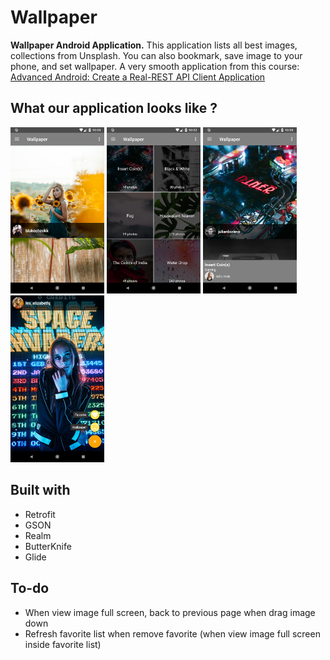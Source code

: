 # Wallpaper

**Wallpaper Android Application.** This application lists all best images, collections from Unsplash. You can also bookmark, save image to your phone, and set wallpaper. A very smooth application from this course: [Advanced Android: Create a Real-REST API Client Application](https://www.udemy.com/advanced-android-development/learn/v4/content)

## What our application looks like ?

<p float="middle">
  <img src="screenshots/1.png" width="150" />
  <img src="screenshots/2.png" width="150" />
  <img src="screenshots/3.png" width="150" />
  <img src="screenshots/4.png" width="150" />
</p>

## Built with

- Retrofit
- GSON
- Realm
- ButterKnife
- Glide

## To-do
- When view image full screen, back to previous page when drag image down
- Refresh favorite list when remove favorite (when view image full screen inside favorite list)
